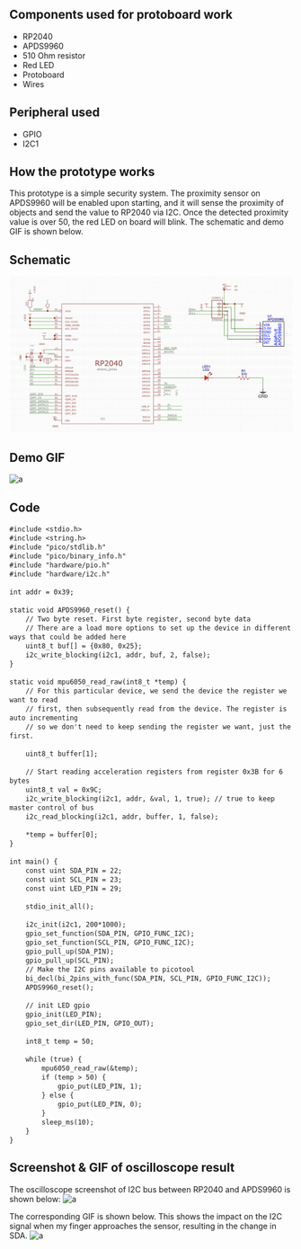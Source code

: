 ## Components used for protoboard work

- RP2040
- APDS9960
- 510 Ohm resistor
- Red LED
- Protoboard
- Wires

## Peripheral used

- GPIO
- I2C1

## How the prototype works

This prototype is a simple security system. The proximity sensor on APDS9960 will be enabled upon starting, and it will sense the proximity of objects and send the value to RP2040 via I2C. Once the detected proximity value is over 50, the red LED on board will blink. The schematic and demo GIF is shown below.

## Schematic

![a](https://github.com/ZhijingY/ESE519_Lab2B/blob/main/lab2B_prototype_Schematic.png)

## Demo GIF

![a](https://github.com/ZhijingY/ESE519_Lab2B/blob/main/ezgif.com-gif-maker.gif)

## Code

    #include <stdio.h>
    #include <string.h>
    #include "pico/stdlib.h"
    #include "pico/binary_info.h"
    #include "hardware/pio.h"
    #include "hardware/i2c.h"

    int addr = 0x39;

    static void APDS9960_reset() {
        // Two byte reset. First byte register, second byte data
        // There are a load more options to set up the device in different ways that could be added here
        uint8_t buf[] = {0x80, 0x25};
        i2c_write_blocking(i2c1, addr, buf, 2, false);
    }

    static void mpu6050_read_raw(int8_t *temp) {
        // For this particular device, we send the device the register we want to read
        // first, then subsequently read from the device. The register is auto incrementing
        // so we don't need to keep sending the register we want, just the first.

        uint8_t buffer[1];

        // Start reading acceleration registers from register 0x3B for 6 bytes
        uint8_t val = 0x9C;
        i2c_write_blocking(i2c1, addr, &val, 1, true); // true to keep master control of bus
        i2c_read_blocking(i2c1, addr, buffer, 1, false);

        *temp = buffer[0];
    }

    int main() {
        const uint SDA_PIN = 22;
        const uint SCL_PIN = 23;
        const uint LED_PIN = 29;

        stdio_init_all();

        i2c_init(i2c1, 200*1000);
        gpio_set_function(SDA_PIN, GPIO_FUNC_I2C);
        gpio_set_function(SCL_PIN, GPIO_FUNC_I2C);
        gpio_pull_up(SDA_PIN);
        gpio_pull_up(SCL_PIN);
        // Make the I2C pins available to picotool
        bi_decl(bi_2pins_with_func(SDA_PIN, SCL_PIN, GPIO_FUNC_I2C));
        APDS9960_reset();

        // init LED gpio
        gpio_init(LED_PIN);
        gpio_set_dir(LED_PIN, GPIO_OUT);

        int8_t temp = 50;

        while (true) {     
            mpu6050_read_raw(&temp);
            if (temp > 50) {
                gpio_put(LED_PIN, 1);
            } else {
                gpio_put(LED_PIN, 0);
            }
            sleep_ms(10);
        }
    }

## Screenshot & GIF of oscilloscope result

The oscilloscope screenshot of I2C bus between RP2040 and APDS9960 is shown below:
![a](https://github.com/ZhijingY/ese5190-2022-lab2b-esp/blob/main/lab/05_i2c_traffic/Screen%20Shot%202022-11-04%20at%202.40.43%20PM.png)

The corresponding GIF is shown below. This shows the impact on the I2C signal when my finger approaches the sensor, resulting in the change in SDA.
![a](https://github.com/ZhijingY/ese5190-2022-lab2b-esp/blob/main/lab/05_i2c_traffic/IMG-1856.gif)
